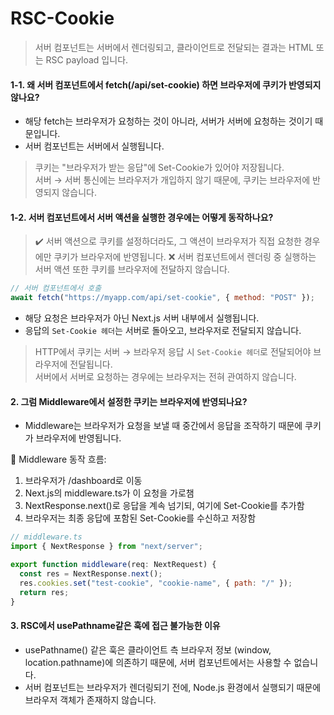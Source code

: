 # RSC-Cookie

> 서버 컴포넌트는 서버에서 렌더링되고, 클라이언트로 전달되는 결과는 HTML 또는 RSC payload 입니다.

#### 1-1. 왜 서버 컴포넌트에서 fetch(/api/set-cookie) 하면 브라우저에 쿠키가 반영되지 않나요?

- 해당 fetch는 브라우저가 요청하는 것이 아니라, 서버가 서버에 요청하는 것이기 때문입니다.
- 서버 컴포넌트는 서버에서 실행됩니다.

> 쿠키는 "브라우저가 받는 응답"에 Set-Cookie가 있어야 저장됩니다.  
> 서버 → 서버 통신에는 브라우저가 개입하지 않기 때문에, 쿠키는 브라우저에 반영되지 않습니다.

#### 1-2. 서버 컴포넌트에서 서버 액션을 실행한 경우에는 어떻게 동작하나요?

> ✔️ 서버 액션으로 쿠키를 설정하더라도, 그 액션이 브라우저가 직접 요청한 경우에만 쿠키가 브라우저에 반영됩니다.
> ❌ 서버 컴포넌트에서 렌더링 중 실행하는 서버 액션 또한 쿠키를 브라우저에 전달하지 않습니다.

```javascript
// 서버 컴포넌트에서 호출
await fetch("https://myapp.com/api/set-cookie", { method: "POST" });
```

- 해당 요청은 브라우저가 아닌 Next.js 서버 내부에서 실행됩니다.
- 응답의 `Set-Cookie 헤더`는 서버로 돌아오고, 브라우저로 전달되지 않습니다.

> HTTP에서 쿠키는 서버 → 브라우저 응답 시 `Set-Cookie 헤더`로 전달되어야 브라우저에 전달됩니다.  
> 서버에서 서버로 요청하는 경우에는 브라우저는 전혀 관여하지 않습니다.

#### 2. 그럼 Middleware에서 설정한 쿠키는 브라우저에 반영되나요?

- Middleware는 브라우저가 요청을 보낼 때 중간에서 응답을 조작하기 때문에 쿠키가 브라우저에 반영됩니다.

🔹 Middleware 동작 흐름:

1. 브라우저가 /dashboard로 이동
2. Next.js의 middleware.ts가 이 요청을 가로챔
3. NextResponse.next()로 응답을 계속 넘기되, 여기에 Set-Cookie를 추가함
4. 브라우저는 최종 응답에 포함된 Set-Cookie를 수신하고 저장함

```javascript
// middleware.ts
import { NextResponse } from "next/server";

export function middleware(req: NextRequest) {
  const res = NextResponse.next();
  res.cookies.set("test-cookie", "cookie-name", { path: "/" });
  return res;
}
```

#### 3. RSC에서 usePathname같은 훅에 접근 불가능한 이유

- usePathname() 같은 훅은 클라이언트 측 브라우저 정보 (window, location.pathname)에 의존하기 때문에, 서버 컴포넌트에서는 사용할 수 없습니다.
- 서버 컴포넌트는 브라우저가 렌더링되기 전에, Node.js 환경에서 실행되기 때문에 브라우저 객체가 존재하지 않습니다.
